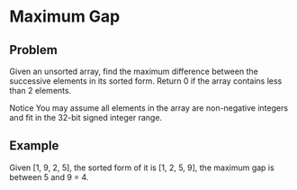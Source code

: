 Maximum Gap
===

## Problem

Given an unsorted array, find the maximum difference between the successive elements in its sorted form.
Return 0 if the array contains less than 2 elements.

 Notice
You may assume all elements in the array are non-negative integers and fit in the 32-bit signed integer range.



## Example

Given [1, 9, 2, 5], the sorted form of it is [1, 2, 5, 9], the maximum gap is between 5 and 9 = 4. 